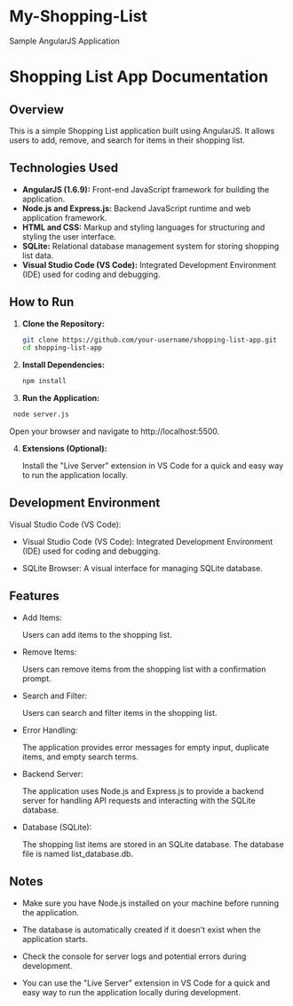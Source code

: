 # My-Shopping-List
Sample AngularJS Application

# Shopping List App Documentation

## Overview

This is a simple Shopping List application built using AngularJS. It allows users to add, remove, and search for items in their shopping list.

## Technologies Used

- **AngularJS (1.6.9):** Front-end JavaScript framework for building the application.
- **Node.js and Express.js:** Backend JavaScript runtime and web application framework.
- **HTML and CSS:** Markup and styling languages for structuring and styling the user interface.
- **SQLite:** Relational database management system for storing shopping list data.
- **Visual Studio Code (VS Code):** Integrated Development Environment (IDE) used for coding and debugging.


## How to Run

1. **Clone the Repository:**
   ```bash
   git clone https://github.com/your-username/shopping-list-app.git
   cd shopping-list-app
   ```

2. **Install Dependencies:**
   ```bash
   npm install
   ```


3. **Run the Application:**
  ```bash
   node server.js
   ```

Open your browser and navigate to http://localhost:5500.

4. **Extensions (Optional):**

    Install the "Live Server" extension in VS Code for a quick and easy way to run the application locally.

## Development Environment

Visual Studio Code (VS Code):
- Visual Studio Code (VS Code): Integrated Development Environment (IDE) used for coding and debugging.


- SQLite Browser: A visual interface for managing SQLite database.

## Features

- Add Items:

    Users can add items to the shopping list.


- Remove Items:

    Users can remove items from the shopping list with a confirmation prompt.


- Search and Filter:

    Users can search and filter items in the shopping list.


- Error Handling:

    The application provides error messages for empty input, duplicate items, and empty search terms.


- Backend Server:

    The application uses Node.js and Express.js to provide a backend server for handling API requests and interacting with the SQLite database.


- Database (SQLite):

    The shopping list items are stored in an SQLite database. The database file is named list_database.db.



## Notes

- Make sure you have Node.js installed on your machine before running the application.


- The database is automatically created if it doesn't exist when the application starts.


- Check the console for server logs and potential errors during development.


- You can use the "Live Server" extension in VS Code for a quick and easy way to run the application locally during development.